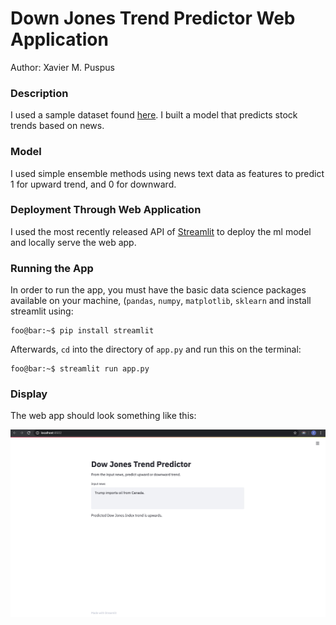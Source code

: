 # Down Jones Trend Predictor Web Application  
Author: Xavier M. Puspus  


### Description
I used a sample dataset found [here](https://www.kaggle.com/aaron7sun/stocknews#Combined_News_DJIA.csv). I built a model that predicts stock trends based on news.
  
### Model

I used simple ensemble methods using news text data as features to predict 1 for upward trend, and 0 for downward.

### Deployment Through Web Application

I used the most recently released API of [Streamlit](https://streamlit.io) to deploy the ml model and locally serve the web app.

### Running the App

In order to run the app, you must have the basic data science packages available on your machine, (`pandas`, `numpy`, `matplotlib`, `sklearn` and install streamlit using:

```console
foo@bar:~$ pip install streamlit
```
Afterwards, `cd` into the directory of `app.py` and run this on the terminal:

```console
foo@bar:~$ streamlit run app.py
```

### Display

The web app should look something like this:

![Sample image of the Down Jones Index predictor web application.](dji_webapp_image.png)
